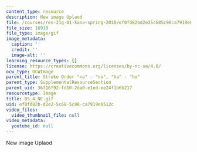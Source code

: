 ```yaml
---
content_type: resource
description: New image Uplaod
file: /courses/res-21g-01-kana-spring-2010/ef0fd82bd2e25c685c98ca7919e0512c_05_4_NE.gif
file_size: 16918
file_type: image/gif
image_metadata:
  caption: ''
  credit: ''
  image-alt: ''
learning_resource_types: []
license: https://creativecommons.org/licenses/by-nc-sa/4.0/
ocw_type: OCWImage
parent_title: Stroke Order "na" - "no", "ha" - "ho"
parent_type: SupplementalResourceSection
parent_uid: 36316f92-fd10-2da0-e1ed-ee24f1b6b217
resourcetype: Image
title: 05_4_NE.gif
uid: ef0fd82b-d2e2-5c68-5c98-ca7919e0512c
video_files:
  video_thumbnail_file: null
video_metadata:
  youtube_id: null
---
```

New image Uplaod